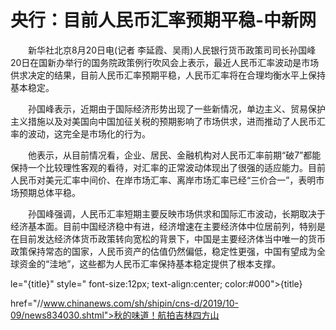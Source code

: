 # 央行：目前人民币汇率预期平稳-中新网

　　新华社北京8月20日电(记者 李延霞、吴雨)人民银行货币政策司司长孙国峰20日在国新办举行的国务院政策例行吹风会上表示，最近人民币汇率波动是市场供求决定的结果，目前人民币汇率预期平稳，人民币汇率将在合理均衡水平上保持基本稳定。

　　孙国峰表示，近期由于国际经济形势出现了一些新情况，单边主义、贸易保护主义措施以及对美国向中国加征关税的预期影响了市场供求，进而推动了人民币汇率的波动，这完全是市场化的行为。

　　他表示，从目前情况看，企业、居民、金融机构对人民币汇率前期“破7”都能保持一个比较理性客观的看待，对汇率的正常波动体现出了很强的适应能力。目前人民币对美元汇率中间价、在岸市场汇率、离岸市场汇率已经“三价合一”，表明市场预期总体平稳。

　　孙国峰强调，人民币汇率短期主要反映市场供求和国际汇市波动，长期取决于经济基本面。目前中国经济稳中有进，经济增速在主要经济体中位居前列，特别是在目前发达经济体货币政策转向宽松的背景下，中国是主要经济体当中唯一的货币政策保持常态的国家，人民币资产的估值仍然偏低，稳定性更强，中国有望成为全球资金的“洼地”，这些都为人民币汇率保持基本稳定提供了根本支撑。

le="{title}" style=" font-size:12px; text-align:center; color:#000">{title}

href="//www.chinanews.com/sh/shipin/cns-d/2019/10-09/news834030.shtml">秋的味道！航拍吉林四方山
